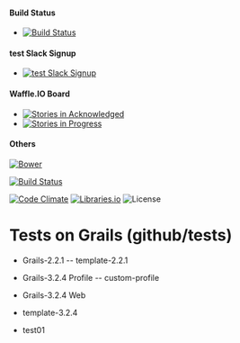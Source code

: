 
#### Build Status
- [![Build Status](https://travis-ci.org/test/test-core.svg?branch=master)](https://travis-ci.org/test/test-core)

#### test Slack Signup
- [![test Slack Signup](http://slack-signup.test.org/badge.svg)](http://slack-signup.test.org)

#### Waffle.IO Board
- [![Stories in Acknowledged](https://badge.waffle.io/test/test-core.png?label=Acknowledged&title=Acknowledged)](https://waffle.io/grails/grails-core)
- [![Stories in Progress](https://badge.waffle.io/test/test-core.png?label=in%20progress&title=In%20Progress)](http://waffle.io/grails/grails-core)

#### Others
[![Bower](https://img.shields.io/bower/v/test-sequence-diagrams.svg)](https://libraries.io/bower/test-sequence-diagrams)

[![Build Status](https://img.shields.io/travis/tst/test-sequence-diagrams.svg)](https://travis-ci.org/tst/test-sequence-diagrams)

[![Code Climate](https://img.shields.io/codeclimate/github/tst/test-sequence-diagrams.svg)](https://codeclimate.com/github/tst/test-sequence-diagrams) [![Libraries.io](https://img.shields.io/librariesio/github/tst/test-sequence-diagrams.svg)](https://libraries.io/github/tst/test-sequence-diagrams) ![License](https://img.shields.io/npm/l/test-sequence-diagrams.svg)

# Tests on Grails (github/tests)
- Grails-2.2.1
-- template-2.2.1

- Grails-3.2.4 Profile
-- custom-profile

- Grails-3.2.4 Web
- template-3.2.4

* test01
